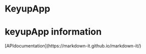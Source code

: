 # KeyupApp
<h1>keyupApp information</h1>
[APIdocumentation](https://markdown-it.github.io/markdown-it/)
